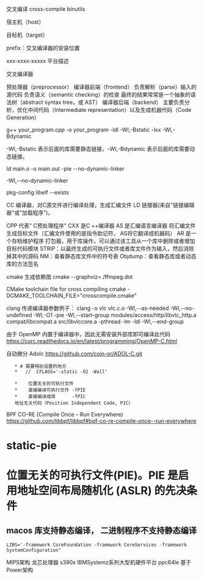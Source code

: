 交叉编译 cross-compile  binutils


宿主机（host）

目标机（target）

prefix：交叉编译器的安装位置

xxx-xxxx-xxxxx 平台描述


交叉编译器

预处理器（preprocessor）
编译器前端（frontend）
            负责解析（parse）输入的源代码  负责语义（semantic checking）的检查  最终的结果常常是一个抽象的语法树（abstract syntax tree，或 AST）
编译器后端（backend）
           主要负责分析，优化中间代码（Intermediate representation）以及生成机器代码（Code Generation）


g++ your_program.cpp -o your_program -ldl -Wl,-Bstatic -lxx -Wl,-Bdynamic

-Wl,-Bstatic 表示后面的库需要静态链接，-Wl,-Bdynamic 表示后面的库需要动态链接。



ld main.o -o main.out -pie --no-dynamic-linker

-Wl,--no-dynamic-linker



pkg-config libelf --exists

CC 编译器，对C源文件进行编译处理，生成汇编文件
LD 链接器(来自"链接编辑器"或"加载程序")。

CPP 代表" C预处理程序"
CXX 是C ++编译器
AS 是汇编语言编译器 将汇编文件生成目标文件（汇编文件使用的是指令助记符， AS将它翻译成机器码）
AR 是一个存档维护程序 打包器，用于库操作，可以通过该工具从一个库中删除或者增加目标代码模块
STRIP：以最终生成的可执行文件或者库文件作为输入，然后消除掉其中的源码
NM：查看静态库文件中的符号表
Objdump：查看静态库或者动态库的方法签名


cmake 生成依赖图
cmake --graphviz=./ffmpeg.dot


CMake toolchain file for cross compiling
cmake -DCMAKE_TOOLCHAIN_FILE="crosscompile.cmake"


clang 传递编译器参数例子：
clang -o vlc vlc.c.o -Wl,--as-needed -Wl,--no-undefined -Wl,-O1 -pie -Wl,--start-group modules/access/http/libvlc_http.a compat/libcompat.a src/libvlccore.a -pthread -lm -ldl -Wl,--end-group


由于 OpenMP 内置于编译器中，因此无需安装外部库即可编译此代码
https://curc.readthedocs.io/en/latest/programming/OpenMP-C.html


自动微分  Adolc
https://github.com/coin-or/ADOL-C.git


       * # 需要特别设置的地方
       *   //  CFLAGS='-static -O2 -Wall'

       *    位置无关的可执行文件
       *    直接编译可执行文件 -fPIE
       *    直接编译成库      -fPIC
       地址无关代码（Position Independent Code, PIC）

BPF CO-RE (Compile Once – Run Everywhere)
https://github.com/libbpf/libbpf#bpf-co-re-compile-once--run-everywhere


# static-pie
# 位置无关的可执行文件(PIE)。PIE 是启用地址空间布局随机化 (ASLR) 的先决条件


## macos 库支持静态编译， 二进制程序不支持静态编译
    LIBS='-framework CoreFoundation -framework CoreServices -framework SystemConfiguration"



MIPS架构  龙芯处理器
s390x    IBMSystemz系列大型机硬件平台
ppc64le  基于Power架构
